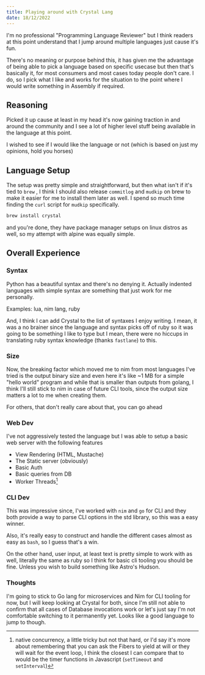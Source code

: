 ```yaml
---
title: Playing around with Crystal Lang
date: 18/12/2022
---
```


I'm no professional "Programming Language Reviewer" but I think readers at this
point understand that I jump around multiple languages just cause it's fun.

There's no meaning or purpose behind this, it has given me the advantage of
being able to pick a language based on specific usecase but then that's
basically it, for most consumers and most cases today people don't care. I do,
so I pick what I like and works for the situation to the point where I would
write something in Assembly if required.

## Reasoning

Picked it up cause at least in my head it's now gaining traction in and around
the community and I see a lot of higher level stuff being available in the
language at this point.

I wished to see if I would like the language or not (which is based on just my
opinions, hold you horses)

## Language Setup

The setup was pretty simple and straightforward, but then what isn't if it's
tied to `brew` , I think I should also release `commitlog` and `mudkip` on brew
to make it easier for me to install them later as well. I spend so much time
finding the `curl` script for `mudkip` specifically.

```sh
brew install crystal
```

and you're done, they have package manager setups on linux distros as well, so
my attempt with alpine was equally simple.

## Overall Experience

### Syntax

Python has a beautiful syntax and there's no denying it. Actually indented
languages with simple syntax are something that just work for me personally.

Examples: lua, nim lang, ruby

And, I think I can add Crystal to the list of syntaxes I enjoy writing. I mean,
it was a no brainer since the language and syntax picks off of ruby so it was
going to be something I like to type but I mean, there were no hiccups in
translating ruby syntax knowledge (thanks `fastlane`) to this.

### Size

Now, the breaking factor which moved me to nim from most languages I've tried is
the output binary size and even here it's like ~1 MB for a simple "hello world"
program and while that is smaller than outputs from golang, I think I'll still
stick to nim in case of future CLI tools, since the output size matters a lot to
me when creating them.

For others, that don't really care about that, you can go ahead

### Web Dev

I've not aggressively tested the language but I was able to setup a basic web
server with the following features

- View Rendering (HTML, Mustache)
- The Static server (obviously)
- Basic Auth
- Basic queries from DB
- Worker Threads[^1]

[^1]:
    native concurrency, a little tricky but not that hard, or I'd say it's more
    about remembering that you can ask the Fibers to yield at will or they will
    wait for the event loop, I think the closest I can compare that to would be
    the timer functions in Javascript (`setTimeout` and `setInterval`)

### CLI Dev

This was impressive since, I've worked with `nim` and `go` for CLI and they both
provide a way to parse CLI options in the std library, so this was a easy
winner.

Also, it's really easy to construct and handle the different cases almost as
easy as `bash`, so I guess that's a win.

On the other hand, user input, at least text is pretty simple to work with as
well, literally the same as ruby so I think for basic cli tooling you should be
fine. Unless you wish to build something like Astro's Hudson.

### Thoughts

I'm going to stick to Go lang for microservices and Nim for CLI tooling for now,
but I will keep looking at Crystal for both, since I'm still not able to confirm
that all cases of Database invocations work or let's just say I'm not
comfortable switching to it permanently yet. Looks like a good language to jump
to though.
